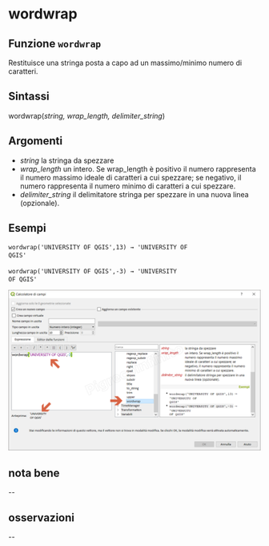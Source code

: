 # wordwrap

## Funzione `wordwrap`

Restituisce una stringa posta a capo ad un massimo/minimo numero di caratteri.

## Sintassi

wordwrap\(_string, wrap\_length, delimiter\_string_\)

## Argomenti

* _string_ la stringa da spezzare
* _wrap\_length_ un intero. Se wrap\_length è positivo il numero rappresenta il numero massimo ideale di caratteri a cui spezzare; se negativo, il numero rappresenta il numero minimo di caratteri a cui spezzare.
* _delimiter\_string_ il delimitatore stringa per spezzare in una nuova linea \(opzionale\).

## Esempi

```text
wordwrap('UNIVERSITY OF QGIS',13) → 'UNIVERSITY OF
QGIS'

wordwrap('UNIVERSITY OF QGIS',-3) → 'UNIVERSITY
OF QGIS'
```

![](../../../.gitbook/assets/wordwrap1.png)

## nota bene

--

## osservazioni

--

